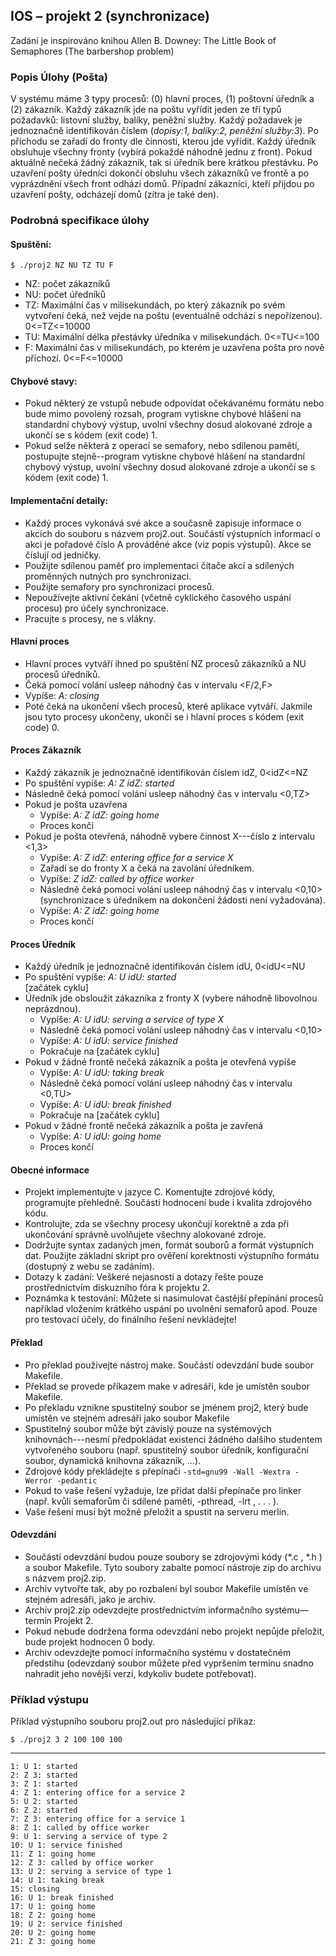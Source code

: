 ## IOS – projekt 2 (synchronizace)
Zadání je inspirováno knihou Allen B. Downey: The Little Book of Semaphores (The barbershop
problem)

### Popis Úlohy (Pošta)
V systému máme 3 typy procesů: (0) hlavní proces, (1) poštovní úředník a (2) zákazník. Každý
zákazník jde na poštu vyřídit jeden ze tří typů požadavků: listovní služby, balíky, peněžní služby.
Každý požadavek je jednoznačně identifikován číslem (*dopisy:1, balíky:2, peněžní služby:3*). Po
příchodu se zařadí do fronty dle činnosti, kterou jde vyřídit. Každý úředník obsluhuje všechny fronty
(vybírá pokaždé náhodně jednu z front). Pokud aktuálně nečeká žádný zákazník, tak si úředník bere
krátkou přestávku. Po uzavření pošty úředníci dokončí obsluhu všech zákazníků ve frontě a po
vyprázdnění všech front odhází domů. Případní zákazníci, kteří přijdou po uzavření pošty, odcházejí
domů (zítra je také den).

### Podrobná specifikace úlohy
#### Spuštění:
`$ ./proj2 NZ NU TZ TU F`
* NZ: počet zákazníků
* NU: počet úředníků
* TZ: Maximální čas v milisekundách, po který zákazník po svém vytvoření čeká, než vejde na
poštu (eventuálně odchází s nepořízenou). 0<=TZ<=10000
* TU: Maximální délka přestávky úředníka v milisekundách. 0<=TU<=100
* F: Maximální čas v milisekundách, po kterém je uzavřena pošta pro nově příchozí.
0<=F<=10000

#### Chybové stavy:
* Pokud některý ze vstupů nebude odpovídat očekávanému formátu nebo bude mimo povolený
rozsah, program vytiskne chybové hlášení na standardní chybový výstup, uvolní všechny dosud
alokované zdroje a ukončí se s kódem (exit code) 1.
* Pokud selže některá z operací se semafory, nebo sdílenou pamětí, postupujte stejně--program
vytiskne chybové hlášení na standardní chybový výstup, uvolní všechny dosud alokované
zdroje a ukončí se s kódem (exit code) 1.

#### Implementační detaily:
* Každý proces vykonává své akce a současně zapisuje informace o akcích do souboru s názvem
proj2.out. Součástí výstupních informací o akci je pořadové číslo A prováděné akce (viz popis
výstupů). Akce se číslují od jedničky.
* Použijte sdílenou paměť pro implementaci čítače akcí a sdílených proměnných nutných pro
synchronizaci.
* Použijte semafory pro synchronizaci procesů.
* Nepoužívejte aktivní čekání (včetně cyklického časového uspání procesu) pro účely
synchronizace.
* Pracujte s procesy, ne s vlákny.

#### Hlavní proces
* Hlavní proces vytváří ihned po spuštění NZ procesů zákazníků a NU procesů úředníků.
* Čeká pomocí volání usleep náhodný čas v intervalu <F/2,F>
* Vypíše: *A: closing*
* Poté čeká na ukončení všech procesů, které aplikace vytváří. Jakmile jsou tyto procesy
ukončeny, ukončí se i hlavní proces s kódem (exit code) 0.

#### Proces Zákazník
* Každý zákazník je jednoznačně identifikován číslem idZ, 0<idZ<=NZ
* Po spuštění vypíše: *A: Z idZ: started*
* Následně čeká pomocí volání usleep náhodný čas v intervalu <0,TZ>
* Pokud je pošta uzavřena
    * Vypíše: *A: Z idZ: going home*
    * Proces končí
* Pokud je pošta otevřená, náhodně vybere činnost X---číslo z intervalu <1,3>
    * Vypíše: *A: Z idZ: entering office for a service X*
    * Zařadí se do fronty X a čeká na zavolání úředníkem.
    * Vypíše: *Z idZ: called by office worker*
    * Následně čeká pomocí volání usleep náhodný čas v intervalu <0,10> (synchronizace s
    úředníkem na dokončení žádosti není vyžadována).
    * Vypíše: *A: Z idZ: going home*
    * Proces končí

#### Proces Úředník
* Každý úředník je jednoznačně identifikován číslem idU, 0<idU<=NU
* Po spuštění vypíše: *A: U idU: started*                                                                   
[začátek cyklu]
* Úředník jde obsloužit zákazníka z fronty X (vybere náhodně libovolnou neprázdnou).
    * Vypíše: *A: U idU: serving a service of type X*
    * Následně čeká pomocí volání usleep náhodný čas v intervalu <0,10>
    * Vypíše: *A: U idU: service finished*
    * Pokračuje na [začátek cyklu]
* Pokud v žádné frontě nečeká zákazník a pošta je otevřená vypíše
    * Vypíše: *A: U idU: taking break*
    * Následně čeká pomocí volání usleep náhodný čas v intervalu <0,TU>
    * Vypíše: *A: U idU: break finished*
    * Pokračuje na [začátek cyklu]
* Pokud v žádné frontě nečeká zákazník a pošta je zavřená
    * Vypíše: *A: U idU: going home*
    * Proces končí

#### Obecné informace
* Projekt implementujte v jazyce C. Komentujte zdrojové kódy, programujte přehledně. Součástí
hodnocení bude i kvalita zdrojového kódu.
* Kontrolujte, zda se všechny procesy ukončují korektně a zda při ukončování správně uvolňujete
všechny alokované zdroje.
* Dodržujte syntax zadaných jmen, formát souborů a formát výstupních dat. Použijte základní
skript pro ověření korektnosti výstupního formátu (dostupný z webu se zadáním).
* Dotazy k zadání: Veškeré nejasnosti a dotazy řešte pouze prostřednictvím diskuzního fóra k
projektu 2.
* Poznámka k testování: Můžete si nasimulovat častější přepínání procesů například vložením
krátkého uspání po uvolnění semaforů apod. Pouze pro testovací účely, do finálního řešení
nevkládejte!

#### Překlad
* Pro překlad používejte nástroj make. Součástí odevzdání bude soubor Makefile.
* Překlad se provede příkazem make v adresáři, kde je umístěn soubor Makefile.
* Po překladu vznikne spustitelný soubor se jménem proj2, který bude umístěn ve stejném
adresáři jako soubor Makefile
* Spustitelný soubor může být závislý pouze na systémových knihovnách---nesmí předpokládat
existenci žádného dalšího studentem vytvořeného souboru (např. spustitelný soubor úředník,
konfigurační soubor, dynamická knihovna zákazník, ...).
* Zdrojové kódy překládejte s přepínači `-std=gnu99 -Wall -Wextra -Werror -pedantic`
* Pokud to vaše řešení vyžaduje, lze přidat další přepínače pro linker (např. kvůli semaforům či
sdílené paměti, -pthread, -lrt , . . . ).
* Vaše řešení musí být možné přeložit a spustit na serveru merlin.

#### Odevzdání
* Součástí odevzdání budou pouze soubory se zdrojovými kódy (*.c , *.h ) a soubor Makefile.
Tyto soubory zabalte pomocí nástroje zip do archivu s názvem proj2.zip.
* Archiv vytvořte tak, aby po rozbalení byl soubor Makefile umístěn ve stejném adresáři, jako je
archiv.
* Archiv proj2.zip odevzdejte prostřednictvím informačního systému—termín Projekt 2.
* Pokud nebude dodržena forma odevzdání nebo projekt nepůjde přeložit, bude projekt hodnocen
0 body.
* Archiv odevzdejte pomocí informačního systému v dostatečném předstihu (odevzdaný soubor
můžete před vypršením termínu snadno nahradit jeho novější verzí, kdykoliv budete
potřebovat).

### Příklad výstupu
Příklad výstupního souboru proj2.out pro následující příkaz:

`$ ./proj2 3 2 100 100 100`
____

    1: U 1: started
    2: Z 3: started
    3: Z 1: started
    4: Z 1: entering office for a service 2
    5: U 2: started
    6: Z 2: started
    7: Z 3: entering office for a service 1
    8: Z 1: called by office worker
    9: U 1: serving a service of type 2
    10: U 1: service finished
    11: Z 1: going home
    12: Z 3: called by office worker
    13: U 2: serving a service of type 1
    14: U 1: taking break
    15: closing
    16: U 1: break finished
    17: U 1: going home
    18: Z 2: going home
    19: U 2: service finished
    20: U 2: going home
    21: Z 3: going home 
